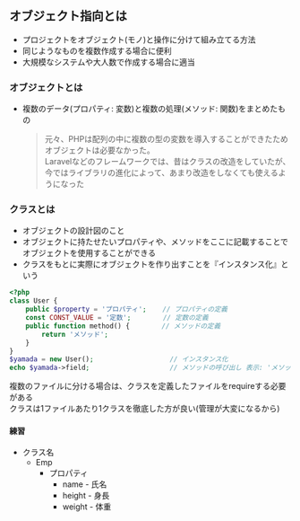 ## オブジェクト指向とは
- プロジェクトをオブジェクト(モノ)と操作に分けて組み立てる方法
- 同じようなものを複数作成する場合に便利
- 大規模なシステムや大人数で作成する場合に適当

### オブジェクトとは
- 複数のデータ(プロパティ: 変数)と複数の処理(メソッド: 関数)をまとめたもの

    > 元々、PHPは配列の中に複数の型の変数を導入することができたためオブジェクトは必要なかった。  
    > Laravelなどのフレームワークでは、昔はクラスの改造をしていたが、今ではライブラリの進化によって、あまり改造をしなくても使えるようになった

### クラスとは
- オブジェクトの設計図のこと
- オブジェクトに持たせたいプロパティや、メソッドをここに記載することでオブジェクトを使用することができる
- クラスをもとに実際にオブジェクトを作り出すことを『インスタンス化』という

```php
<?php
class User {
    public $property = 'プロパティ';    // プロパティの定義
    const CONST_VALUE = '定数';        // 定数の定義
    public function method() {        // メソッドの定義
        return 'メソッド';
    }
}
$yamada = new User();                   // インスタンス化
echo $yamada->field;                    // メソッドの呼び出し 表示: 'メソッド'
```
複数のファイルに分ける場合は、クラスを定義したファイルをrequireする必要がある  
クラスは1ファイルあたり1クラスを徹底した方が良い(管理が大変になるから)


#### 練習
- クラス名
  - Emp
    - プロパティ
      - name - 氏名
      - height - 身長
      - weight - 体重
